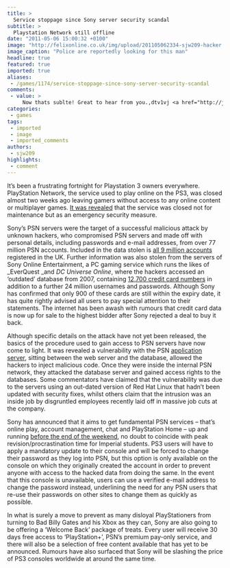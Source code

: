 ```yaml
---
title: >
  Service stoppage since Sony server security scandal
subtitle: >
  Playstation Network still offline
date: "2011-05-06 15:00:32 +0100"
image: "http://felixonline.co.uk/img/upload/201105062334-sjw209-hacker.jpg"
image_caption: "Police are reportedly looking for this man"
headline: true
featured: true
imported: true
aliases:
 - /games/1174/service-stoppage-since-sony-server-security-scandal
comments:
 - value: >
     Now thats sublte! Great to hear from you.,dtv1vj <a href="http://jvzdafakcvuy.com/">jvzdafakcvuy</a>
categories:
 - games
tags:
 - imported
 - image
 - imported_comments
authors:
 - sjw209
highlights:
 - comment
---
```


It’s been a frustrating fortnight for Playstation 3 owners everywhere. PlayStation Network, the service used to play online on the PS3, was closed almost two weeks ago leaving gamers without access to any online content or multiplayer games. [It was revealed](http://blog.us.playstation.com/2011/04/26/update-on-playstation-network-and-qriocity/) that the service was closed not for maintenance but as an emergency security measure.

Sony’s PSN servers were the target of a successful malicious attack by unknown hackers, who compromised PSN servers and made off with personal details, including passwords and e-mail addresses, from over 77 million PSN accounts. Included in the data stolen is [all 9 million accounts](http://www.ps3hax.net/2011/05/psn-accounts-regional-breakdown/) registered in the UK. Further information was also stolen from the servers of Sony Online Entertainment, a PC gaming service which runs the likes of _EverQuest _and _DC Universe Online_, where the hackers accessed an ‘outdated’ database from 2007, containing [12,700 credit card numbers](http://www.soe.com/securityupdate/pressrelease.vm) in addition to a further 24 million usernames and passwords. Although Sony has confirmed that only 900 of these cards are still within the expiry date, it has quite rightly advised all users to pay special attention to their statements. The internet has been awash with rumours that credit card data is now up for sale to the highest bidder after Sony rejected a deal to buy it back.

Although specific details on the attack have not yet been released, the basics of the procedure used to gain access to PSN servers have now come to light. It was revealed a vulnerability with the PSN [application server](http://www.ps3hax.net/wp-content/uploads/2011/05/psn-diagram.jpg), sitting between the web server and the database, allowed the hackers to inject malicious code. Once they were inside the internal PSN network, they attacked the database server and gained access rights to the databases. Some commentators have claimed that the vulnerability was due to the servers using an out-dated version of Red Hat Linux that hadn’t been updated with security fixes, whilst others claim that the intrusion was an inside job by disgruntled employees recently laid off in massive job cuts at the company.

Sony has announced that it aims to get fundamental PSN services – that’s online play, account management, chat and PlayStation Home – up and running [before the end of the weekend](http://us.playstation.com/support/answer/index.htm?a_id=2185), no doubt to coincide with peak revision/procrastination time for Imperial students. PS3 users will have to apply a mandatory update to their console and will be forced to change their password as they log into PSN, but this option is only available on the console on which they originally created the account in order to prevent anyone with access to the hacked data from doing the same. In the event that this console is unavailable, users can use a verified e-mail address to change the password instead, underlining the need for any PSN users that re-use their passwords on other sites to change them as quickly as possible.

In what is surely a move to prevent as many disloyal PlayStationers from turning to Bad Billy Gates and his Xbox as they can, Sony are also going to be offering a ‘Welcome Back’ package of treats. Every user will receive 30 days free access to ‘PlayStation+’, PSN’s premium pay-only service, and there will also be a selection of free content available that has yet to be announced. Rumours have also surfaced that Sony will be slashing the price of PS3 consoles worldwide at around the same time.
